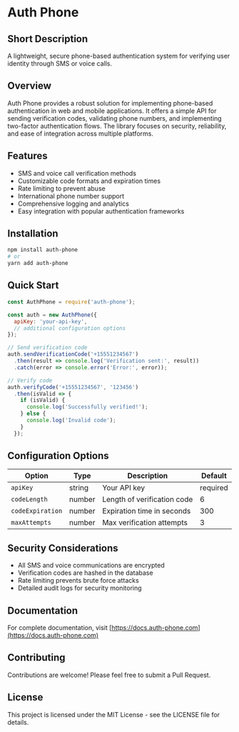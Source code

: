 # Auth Phone

## Short Description
A lightweight, secure phone-based authentication system for verifying user identity through SMS or voice calls.

## Overview
Auth Phone provides a robust solution for implementing phone-based authentication in web and mobile applications. It offers a simple API for sending verification codes, validating phone numbers, and implementing two-factor authentication flows. The library focuses on security, reliability, and ease of integration across multiple platforms.

## Features
- SMS and voice call verification methods
- Customizable code formats and expiration times
- Rate limiting to prevent abuse
- International phone number support
- Comprehensive logging and analytics
- Easy integration with popular authentication frameworks

## Installation

```bash
npm install auth-phone
# or
yarn add auth-phone
```

## Quick Start

```javascript
const AuthPhone = require('auth-phone');

const auth = new AuthPhone({
  apiKey: 'your-api-key',
  // additional configuration options
});

// Send verification code
auth.sendVerificationCode('+15551234567')
  .then(result => console.log('Verification sent:', result))
  .catch(error => console.error('Error:', error));

// Verify code
auth.verifyCode('+15551234567', '123456')
  .then(isValid => {
    if (isValid) {
      console.log('Successfully verified!');
    } else {
      console.log('Invalid code');
    }
  });
```

## Configuration Options

| Option | Type | Description | Default |
|--------|------|-------------|---------|
| `apiKey` | string | Your API key | required |
| `codeLength` | number | Length of verification code | 6 |
| `codeExpiration` | number | Expiration time in seconds | 300 |
| `maxAttempts` | number | Max verification attempts | 3 |

## Security Considerations
- All SMS and voice communications are encrypted
- Verification codes are hashed in the database
- Rate limiting prevents brute force attacks
- Detailed audit logs for security monitoring

## Documentation
For complete documentation, visit [https://docs.auth-phone.com](https://docs.auth-phone.com)

## Contributing
Contributions are welcome! Please feel free to submit a Pull Request.

## License
This project is licensed under the MIT License - see the LICENSE file for details.
